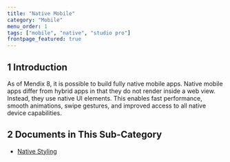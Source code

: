 ```yaml
---
title: "Native Mobile"
category: "Mobile"
menu_order: 1
tags: ["mobile", "native", "studio pro"]
frontpage_featured: true
---
```


## 1 Introduction

As of Mendix 8, it is possible to build fully native mobile apps. Native mobile apps differ from hybrid apps in that they do not render inside a web view. Instead, they use native UI elements. This enables fast performance, smooth animations, swipe gestures, and improved access to all native device capabilities.

## 2 Documents in This Sub-Category

* [Native Styling](native-styling-refguide)